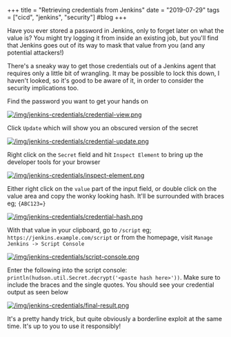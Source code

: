 +++
title = "Retrieving credentials from Jenkins"
date = "2019-07-29"
tags = ["cicd", "jenkins", "security"]
#blog
+++

Have you ever stored a password in Jenkins, only to forget later on what the value is? You might try logging it from inside an existing job, but you'll find that Jenkins goes out of its way to mask that value from you (and any potential attackers!)

There's a sneaky way to get those credentials out of a Jenkins agent that requires only a little bit of wrangling. It may be possible to lock this down, I haven't looked, so it's good to be aware of it, in order to consider the security implications too.

Find the password you want to get your hands on

[![/img/jenkins-credentials/credential-view.png](/img/jenkins-credentials/credential-view.png)](/img/jenkins-credentials/credential-view.png)

Click `Update` which will show you an obscured version of the secret

[![/img/jenkins-credentials/credential-update.png](/img/jenkins-credentials/credential-update.png)](/img/jenkins-credentials/credential-update.png)

Right click on the `Secret` field and hit `Inspect Element` to bring up the developer tools for your browser

[![/img/jenkins-credentials/inspect-element.png](/img/jenkins-credentials/inspect-element.png)](/img/jenkins-credentials/inspect-element.png)

Either right click on the `value` part of the input field, or double click on the value area and copy the wonky looking hash. It'll be surrounded with braces eg; `{ABC123=}`

[![/img/jenkins-credentials/credential-hash.png](/img/jenkins-credentials/credential-hash.png)](/img/jenkins-credentials/credential-hash.png)

With that value in your clipboard, go to `/script` eg; `https://jenkins.example.com/script` or from the homepage, visit `Manage Jenkins -> Script Console`

[![/img/jenkins-credentials/script-console.png](/img/jenkins-credentials/script-console.png)](/img/jenkins-credentials/script-console.png)

Enter the following into the script console: `println(hudson.util.Secret.decrypt('<paste hash here>'))`. Make sure to include the braces and the single quotes. You should see your credential output as seen below

[![/img/jenkins-credentials/final-result.png](/img/jenkins-credentials/final-result.png)](/img/jenkins-credentials/final-result.png)

It's a pretty handy trick, but quite obviously a borderline exploit at the same time. It's up to you to use it responsibly!